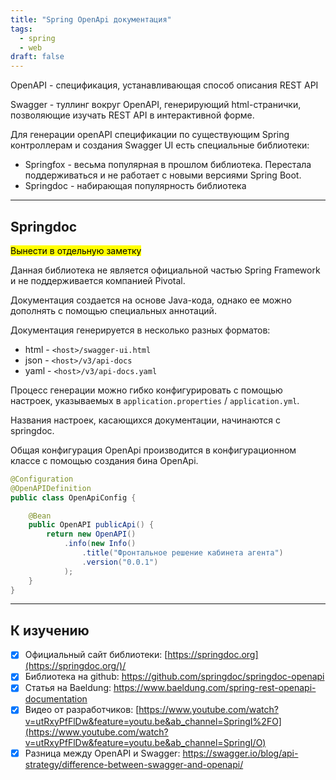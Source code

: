 ```yaml
---
title: "Spring OpenApi документация"
tags:
  - spring
  - web
draft: false
---
```


OpenAPI - спецификация, устанавливающая способ описания REST API

Swagger - туллинг вокруг OpenAPI, генерирующий html-странички, позволяющие изучать REST API в интерактивной форме.

Для генерации openAPI спецификации по существующим Spring контроллерам и создания Swagger UI есть специальные библиотеки:

- Springfox - весьма популярная в прошлом библиотека. Перестала поддерживаться и не работает с новыми версиями Spring Boot.
- Springdoc - набирающая популярность библиотека

---
## Springdoc

<mark>Вынести в отдельную заметку</mark>

Данная библиотека не является официальной частью Spring Framework и не поддерживается компанией Pivotal.

Документация создается на основе Java-кода, однако ее можно дополнять с помощью специальных аннотаций.

Документация генерируется в несколько разных форматов:

- html - `<host>/swagger-ui.html`
- json - `<host>/v3/api-docs`
- yaml - `<host>/v3/api-docs.yaml`

Процесс генерации можно гибко конфигурировать с помощью настроек, указываемых в `application.properties` / `application.yml`.

Названия настроек, касающихся документации, начинаются с springdoc.

Общая конфигурация OpenApi производится в конфигурационном классе с помощью создания бина OpenApi.

```java
@Configuration
@OpenAPIDefinition
public class OpenApiConfig {

    @Bean
    public OpenAPI publicApi() {
        return new OpenAPI()
            .info(new Info()
                .title("Фронтальное решение кабинета агента")
                .version("0.0.1")
            );
    }
}
```

---
## К изучению

- [X] Официальный сайт библиотеки: [https://springdoc.org](https://springdoc.org/)/
- [X] Библиотека на github: https://github.com/springdoc/springdoc-openapi
- [X] Статья на Baeldung: https://www.baeldung.com/spring-rest-openapi-documentation
- [X] Видео от разработчиков: [https://www.youtube.com/watch?v=utRxyPfFlDw&feature=youtu.be&ab_channel=SpringI%2FO](https://www.youtube.com/watch?v=utRxyPfFlDw&feature=youtu.be&ab_channel=SpringI/O)
- [X] Разница между OpenAPI и Swagger: https://swagger.io/blog/api-strategy/difference-between-swagger-and-openapi/